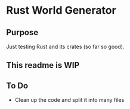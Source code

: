 # Rust World Generator

## Purpose

Just testing Rust and its crates (so far so good).

## This readme is WIP

## To Do

* Clean up the code and split it into many files
